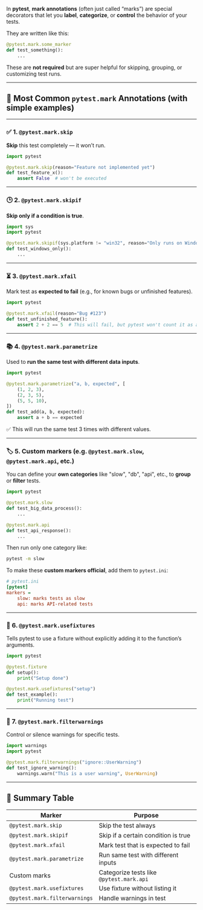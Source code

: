 In **pytest**, **mark annotations** (often just called “marks”) are special decorators that let you **label**, **categorize**, or **control** the behavior of your tests.

They are written like this:

```python
@pytest.mark.some_marker
def test_something():
    ...
```

These are **not required** but are super helpful for skipping, grouping, or customizing test runs.

---

## 🎯 Most Common `pytest.mark` Annotations (with simple examples)

---

### ✅ 1. `@pytest.mark.skip`

**Skip** this test completely — it won’t run.

```python
import pytest

@pytest.mark.skip(reason="Feature not implemented yet")
def test_feature_x():
    assert False  # won't be executed
```

---

### 🕒 2. `@pytest.mark.skipif`

**Skip only if a condition is true**.

```python
import sys
import pytest

@pytest.mark.skipif(sys.platform != "win32", reason="Only runs on Windows")
def test_windows_only():
    ...
```

---

### ⏳ 3. `@pytest.mark.xfail`

Mark test as **expected to fail** (e.g., for known bugs or unfinished features).

```python
import pytest

@pytest.mark.xfail(reason="Bug #123")
def test_unfinished_feature():
    assert 2 + 2 == 5  # This will fail, but pytest won't count it as a failure
```

---

### 📚 4. `@pytest.mark.parametrize`

Used to **run the same test with different data inputs**.

```python
import pytest

@pytest.mark.parametrize("a, b, expected", [
    (1, 2, 3),
    (2, 3, 5),
    (5, 5, 10),
])
def test_add(a, b, expected):
    assert a + b == expected
```

✅ This will run the same test 3 times with different values.

---

### 🏷️ 5. Custom markers (e.g. `@pytest.mark.slow`, `@pytest.mark.api`, etc.)

You can define your **own categories** like "slow", "db", "api", etc., to **group** or **filter** tests.

```python
import pytest

@pytest.mark.slow
def test_big_data_process():
    ...

@pytest.mark.api
def test_api_response():
    ...
```

Then run only one category like:

```bash
pytest -m slow
```

To make these **custom markers official**, add them to `pytest.ini`:

```ini
# pytest.ini
[pytest]
markers =
    slow: marks tests as slow
    api: marks API-related tests
```

---

### 🧪 6. `@pytest.mark.usefixtures`

Tells pytest to use a fixture without explicitly adding it to the function’s arguments.

```python
import pytest

@pytest.fixture
def setup():
    print("Setup done")

@pytest.mark.usefixtures("setup")
def test_example():
    print("Running test")
```

---

### 🧰 7. `@pytest.mark.filterwarnings`

Control or silence warnings for specific tests.

```python
import warnings
import pytest

@pytest.mark.filterwarnings("ignore::UserWarning")
def test_ignore_warning():
    warnings.warn("This is a user warning", UserWarning)
```

---

## 📝 Summary Table

| Marker                        | Purpose                                  |
| ----------------------------- | ---------------------------------------- |
| `@pytest.mark.skip`           | Skip the test always                     |
| `@pytest.mark.skipif`         | Skip if a certain condition is true      |
| `@pytest.mark.xfail`          | Mark test that is expected to fail       |
| `@pytest.mark.parametrize`    | Run same test with different inputs      |
| Custom marks                  | Categorize tests like `@pytest.mark.api` |
| `@pytest.mark.usefixtures`    | Use fixture without listing it           |
| `@pytest.mark.filterwarnings` | Handle warnings in test                  |


